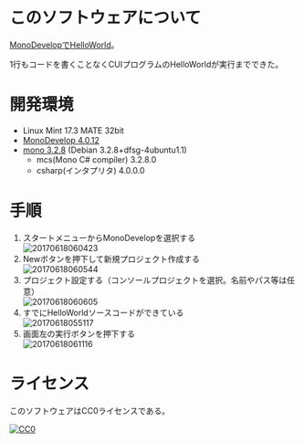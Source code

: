 ﻿# このソフトウェアについて

[MonoDevelopでHelloWorld](http://ytyaru.hatenablog.com/entry/2018/05/27/000000)。

1行もコードを書くことなくCUIプログラムのHelloWorldが実行までできた。

# 開発環境

* Linux Mint 17.3 MATE 32bit
* [MonoDevelop 4.0.12](http://ytyaru.hatenablog.com/entry/2018/05/25/000000)
* [mono 3.2.8](http://ytyaru.hatenablog.com/entry/2018/05/24/000000) (Debian 3.2.8+dfsg-4ubuntu1.1)
    * mcs(Mono C# compiler) 3.2.8.0
    * csharp(インタプリタ) 4.0.0.0

# 手順

1. スタートメニューからMonoDevelopを選択する  
![20170618060423](https://cdn-ak.f.st-hatena.com/images/fotolife/y/ytyaru/20170618/20170618060423.png)  
1. Newボタンを押下して新規プロジェクト作成する  
![20170618060544](https://cdn-ak.f.st-hatena.com/images/fotolife/y/ytyaru/20170618/20170618060544.png)  
1. プロジェクト設定する（コンソールプロジェクトを選択。名前やパス等は任意）  
![20170618060605](https://cdn-ak.f.st-hatena.com/images/fotolife/y/ytyaru/20170618/20170618060605.png)  
1. すでにHelloWorldソースコードができている  
![20170618055117](https://cdn-ak.f.st-hatena.com/images/fotolife/y/ytyaru/20170618/20170618055117.png)  
1. 画面左の実行ボタンを押下する  
![20170618061116](https://cdn-ak.f.st-hatena.com/images/fotolife/y/ytyaru/20170618/20170618061116.png)  

# ライセンス

このソフトウェアはCC0ライセンスである。

[![CC0](http://i.creativecommons.org/p/zero/1.0/88x31.png "CC0")](http://creativecommons.org/publicdomain/zero/1.0/deed.ja)

